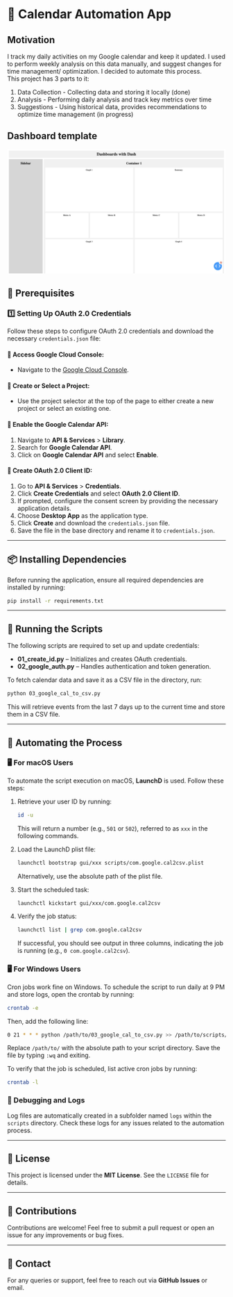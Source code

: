 # 📅 Calendar Automation App

## Motivation 

I track my daily activities on my Google calendar and keep it updated. I used to perform weekly analysis on this data manually, and suggest changes for time management/ optimization. I decided to automate this process.  
This project has 3 parts to it: 
1. Data Collection - Collecting data and storing it locally (done)
2. Analysis - Performing daily analysis and track key metrics over time 
3. Suggestions - Using historical data, provides recommendations to optimize time management (in progress)


## Dashboard template 
![Dashboard template ](./templates/Dashboard%20Template.png)
## 🚀 Prerequisites

### 1️⃣ Setting Up OAuth 2.0 Credentials

Follow these steps to configure OAuth 2.0 credentials and download the necessary `credentials.json` file:

#### 🔹 Access Google Cloud Console:
- Navigate to the [Google Cloud Console](https://console.cloud.google.com/).

#### 🔹 Create or Select a Project:
- Use the project selector at the top of the page to either create a new project or select an existing one.

#### 🔹 Enable the Google Calendar API:
1. Navigate to **API & Services** > **Library**.
2. Search for **Google Calendar API**.
3. Click on **Google Calendar API** and select **Enable**.

#### 🔹 Create OAuth 2.0 Client ID:
1. Go to **API & Services** > **Credentials**.
2. Click **Create Credentials** and select **OAuth 2.0 Client ID**.
3. If prompted, configure the consent screen by providing the necessary application details.
4. Choose **Desktop App** as the application type.
5. Click **Create** and download the `credentials.json` file.
6. Save the file in the base directory and rename it to `credentials.json`.

---

## 📦 Installing Dependencies

Before running the application, ensure all required dependencies are installed by running:

```sh
pip install -r requirements.txt
```

---

## 🔧 Running the Scripts

The following scripts are required to set up and update credentials:

- **01_create_id.py** – Initializes and creates OAuth credentials.
- **02_google_auth.py** – Handles authentication and token generation.

To fetch calendar data and save it as a CSV file in the directory, run:

```sh
python 03_google_cal_to_csv.py
```

This will retrieve events from the last 7 days up to the current time and store them in a CSV file.

---

## 🤖 Automating the Process

### 🖥️ For macOS Users

To automate the script execution on macOS, **LaunchD** is used. Follow these steps:

1. Retrieve your user ID by running:

   ```sh
   id -u
   ```

   This will return a number (e.g., `501` or `502`), referred to as `xxx` in the following commands.

2. Load the LaunchD plist file:

   ```sh
   launchctl bootstrap gui/xxx scripts/com.google.cal2csv.plist
   ```
   
   Alternatively, use the absolute path of the plist file.

3. Start the scheduled task:

   ```sh
   launchctl kickstart gui/xxx/com.google.cal2csv
   ```

4. Verify the job status:

   ```sh
   launchctl list | grep com.google.cal2csv
   ```

   If successful, you should see output in three columns, indicating the job is running (e.g., `0 com.google.cal2csv`).

### 🖥️ For Windows Users

Cron jobs work fine on Windows. To schedule the script to run daily at 9 PM and store logs, open the crontab by running:

```sh
crontab -e
```

Then, add the following line:

```sh
0 21 * * * python /path/to/03_google_cal_to_csv.py >> /path/to/scripts/log/out.log 2>> /path/to/scripts/log/error.log
```

Replace `/path/to/` with the absolute path to your script directory. Save the file by typing `:wq` and exiting.

To verify that the job is scheduled, list active cron jobs by running:

```sh
crontab -l
```

### 📝 Debugging and Logs

Log files are automatically created in a subfolder named `logs` within the `scripts` directory. Check these logs for any issues related to the automation process.

---

## 📜 License
This project is licensed under the **MIT License**. See the `LICENSE` file for details.

---

## 🤝 Contributions
Contributions are welcome! Feel free to submit a pull request or open an issue for any improvements or bug fixes.

---

## 📧 Contact
For any queries or support, feel free to reach out via **GitHub Issues** or email.

